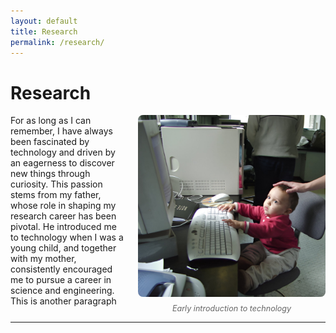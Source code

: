 ```yaml
---
layout: default
title: Research
permalink: /research/
---
```


# Research

<div style="display: flex; align-items: flex-start; gap: 20px;">
  <div style="flex: 1;">
    For as long as I can remember, I have always been fascinated by technology and driven by an eagerness to discover new things through curiosity. This passion stems from my father, whose role in shaping my research career has been pivotal. He introduced me to technology when I was a young child, and together with my mother, consistently encouraged me to pursue a career in science and engineering.
    This is another paragraph
  </div>
  <div style="flex: 0 0 300px;">
    <figure style="margin: 0;">
      <img src="/images/research/little_me.jpeg" alt="Research workspace" style="width: 100%; height: auto; border-radius: 8px;">
      <figcaption style="margin-top: 8px; font-size: 0.9em; color: #666; text-align: center; font-style: italic;">
        Early introduction to technology
      </figcaption>
    </figure>
  </div>
</div>

---